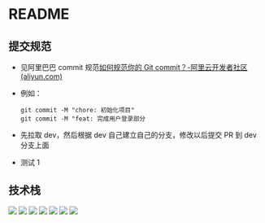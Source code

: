 # README

## 提交规范

- 见阿里巴巴 commit 规范[如何规范你的 Git commit？-阿里云开发者社区 (aliyun.com)](https://developer.aliyun.com/article/770277)

- 例如：

  ```
  git commit -M "chore: 初始化项目"
  git commit -M "feat: 完成用户登录部分
  ```

- 先拉取 dev，然后根据 dev 自己建立自己的分支，修改以后提交 PR 到 dev 分支上面
- 测试 1

## 技术栈

![](https://img.shields.io/badge/HTML5-%23E34F26?style=flat-square&logo=html5&logoColor=%23fff)
![](https://img.shields.io/badge/CSS3-%231572B6?style=flat-square&logo=css3&logoColor=%23fff)
![](https://img.shields.io/badge/JavaScript-%23F7DF1E?style=flat-square&logo=javascript&logoColor=%23fff)
![](https://img.shields.io/badge/React-%2361DAFB?style=flat-square&logo=react&logoColor=%23fff)
![](https://img.shields.io/badge/Webpack-%238DD6F9?style=flat-square&logo=webpack&logoColor=%23fff)
![](https://img.shields.io/badge/Ant%20Design-%230170FE?style=flat-square&logo=antdesign&logoColor=%23fff)
![](http://github-profile-summary-cards.vercel.app/api/cards/productive-time?username=YunYing-Front&theme=default&utcOffset=8)

